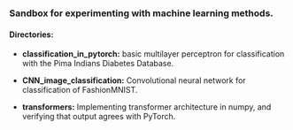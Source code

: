 ### Sandbox for experimenting with machine learning methods.

#### Directories:

* **classification_in_pytorch:** basic multilayer perceptron for classification with the Pima Indians Diabetes Database.

* **CNN_image_classification:** Convolutional neural network for classification of FashionMNIST.

* **transformers:** Implementing transformer architecture in numpy, and verifying that output agrees with PyTorch.